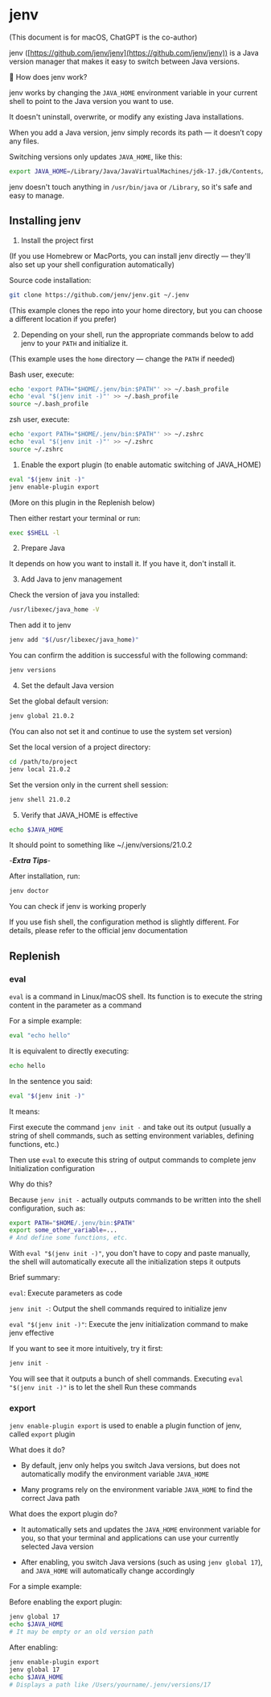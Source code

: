 # jenv

(This document is for macOS, ChatGPT is the co-author)

jenv ([https://github.com/jenv/jenv](https://github.com/jenv/jenv)) is a Java version manager that makes it easy to switch between Java versions.

📌 How does jenv work?

jenv works by changing the `JAVA_HOME` environment variable in your current shell to point to the Java version you want to use.

It doesn't uninstall, overwrite, or modify any existing Java installations.

When you add a Java version, jenv simply records its path — it doesn’t copy any files.

Switching versions only updates `JAVA_HOME`, like this:

```zsh
export JAVA_HOME=/Library/Java/JavaVirtualMachines/jdk-17.jdk/Contents/Home
```

jenv doesn't touch anything in `/usr/bin/java` or `/Library`, so it's safe and easy to manage.

## Installing jenv

1. Install the project first

(If you use Homebrew or MacPorts, you can install jenv directly — they'll also set up your shell configuration automatically)

Source code installation:

```zsh
git clone https://github.com/jenv/jenv.git ~/.jenv
```

(This example clones the repo into your home directory, but you can choose a different location if you prefer)

2. Depending on your shell, run the appropriate commands below to add jenv to your `PATH` and initialize it.

(This example uses the `home` directory — change the `PATH` if needed)

Bash user, execute:

```zsh
echo 'export PATH="$HOME/.jenv/bin:$PATH"' >> ~/.bash_profile
echo 'eval "$(jenv init -)"' >> ~/.bash_profile
source ~/.bash_profile
```

zsh user, execute:

```zsh
echo 'export PATH="$HOME/.jenv/bin:$PATH"' >> ~/.zshrc
echo 'eval "$(jenv init -)"' >> ~/.zshrc
source ~/.zshrc
```

1. Enable the export plugin (to enable automatic switching of JAVA_HOME)

```zsh
eval "$(jenv init -)"
jenv enable-plugin export
```

(More on this plugin in the Replenish below)

Then either restart your terminal or run:

```zsh
exec $SHELL -l
```

2. Prepare Java

It depends on how you want to install it. If you have it, don't install it.

3. Add Java to jenv management

Check the version of java you installed:

```zsh
/usr/libexec/java_home -V
```

Then add it to jenv

```zsh
jenv add "$(/usr/libexec/java_home)"
```

You can confirm the addition is successful with the following command:

```zsh
jenv versions
```

4. Set the default Java version

Set the global default version:

```zsh
jenv global 21.0.2
```

(You can also not set it and continue to use the system set version)

Set the local version of a project directory:

```zsh
cd /path/to/project
jenv local 21.0.2
```

Set the version only in the current shell session:

```zsh
jenv shell 21.0.2
```

5. Verify that JAVA_HOME is effective

```zsh
echo $JAVA_HOME
```

It should point to something like ~/.jenv/versions/21.0.2

-***Extra Tips***-

After installation, run:

```zsh
jenv doctor
```

You can check if jenv is working properly

If you use fish shell, the configuration method is slightly different. For details, please refer to the official jenv documentation

## Replenish

### eval

`eval` is a command in Linux/macOS shell. Its function is to execute the string content in the parameter as a command

For a simple example:

```zsh
eval "echo hello"
```

It is equivalent to directly executing:

```zsh
echo hello
```

In the sentence you said:

```zsh
eval "$(jenv init -)"
```

It means:

First execute the command `jenv init -` and take out its output (usually a string of shell commands, such as setting environment variables, defining functions, etc.)

Then use `eval` to execute this string of output commands to complete jenv Initialization configuration

Why do this?

Because `jenv init -` actually outputs commands to be written into the shell configuration, such as:

```zsh
export PATH="$HOME/.jenv/bin:$PATH"
export some_other_variable=...
# And define some functions, etc.

```

With `eval "$(jenv init -)"`, you don't have to copy and paste manually, the shell will automatically execute all the initialization steps it outputs

Brief summary:

`eval`: Execute parameters as code

`jenv init -`: Output the shell commands required to initialize jenv

`eval "$(jenv init -)"`: Execute the jenv initialization command to make jenv effective

If you want to see it more intuitively, try it first:

```zsh
jenv init -
```

You will see that it outputs a bunch of shell commands. Executing `eval "$(jenv init -)"` is to let the shell Run these commands

### export

`jenv enable-plugin export` is used to enable a plugin function of jenv, called `export` plugin

What does it do?

* By default, jenv only helps you switch Java versions, but does not automatically modify the environment variable `JAVA_HOME`

* Many programs rely on the environment variable `JAVA_HOME` to find the correct Java path

What does the export plugin do?

* It automatically sets and updates the `JAVA_HOME` environment variable for you, so that your terminal and applications can use your currently selected Java version

* After enabling, you switch Java versions (such as using `jenv global 17`), and `JAVA_HOME` will automatically change accordingly

For a simple example:

Before enabling the export plugin:

```zsh
jenv global 17
echo $JAVA_HOME
# It may be empty or an old version path
```

After enabling:

```zsh
jenv enable-plugin export
jenv global 17
echo $JAVA_HOME
# Displays a path like /Users/yourname/.jenv/versions/17
```